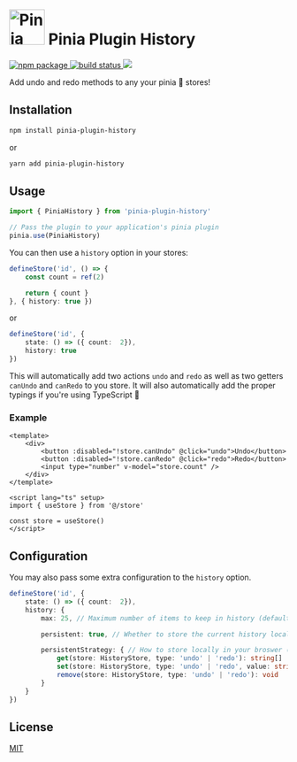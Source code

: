 <h1>
  <img height="64" src="https://pinia.esm.dev/logo.svg" alt="Pinia logo">
  Pinia Plugin History
</h1>

<a href="https://npmjs.com/package/pinia-plugin-history">
  <img src="https://badgen.net/npm/v/pinia-plugin-history" alt="npm package">
</a>
<a href="https://github.com/yassilah/pinia-plugin-history/actions/workflows/test.yml">
  <img src="https://github.com/yassilah/pinia-plugin-history/workflows/test/badge.svg" alt="build status">
</a>
<a href="https://codecov.io/gh/yassilah/pinia-plugin-history">
  <img src="https://codecov.io/gh/yassilah/pinia-plugin-history/branch/main/graph/badge.svg"/>
</a>

Add undo and redo methods to any your pinia 🍍 stores!

## Installation

```sh
npm install pinia-plugin-history
```
or

```sh
yarn add pinia-plugin-history
```

## Usage

```ts
import { PiniaHistory } from 'pinia-plugin-history'

// Pass the plugin to your application's pinia plugin
pinia.use(PiniaHistory)
```

You can then use a `history` option in your stores:

```ts
defineStore('id', () => {
    const count = ref(2)

    return { count }
}, { history: true })
```
or 

```ts
defineStore('id', {
    state: () => ({ count:  2}),
    history: true
})
```

This will automatically add two actions `undo` and `redo` as well as two getters `canUndo` and `canRedo` to you store. It will also automatically add the proper typings if you're using TypeScript 🎉

### Example

```vue
<template>
    <div>
        <button :disabled="!store.canUndo" @click="undo">Undo</button>
        <button :disabled="!store.canRedo" @click="redo">Redo</button>
        <input type="number" v-model="store.count" />
    </div>
</template> 

<script lang="ts" setup>
import { useStore } from '@/store'

const store = useStore()
</script>
```

## Configuration

You may also pass some extra configuration to the `history` option.


```ts
defineStore('id', {
    state: () => ({ count:  2}),
    history: {
        max: 25, // Maximum number of items to keep in history (default: 10)

        persistent: true, // Whether to store the current history locally in your browser (default: false)

        persistentStrategy: { // How to store locally in your broswer (default: use `localStorage` if available)
            get(store: HistoryStore, type: 'undo' | 'redo'): string[] | undefined,
            set(store: HistoryStore, type: 'undo' | 'redo', value: string[]): void,
            remove(store: HistoryStore, type: 'undo' | 'redo'): void
        } 
    }
})
```
## License

[MIT](http://opensource.org/licenses/MIT)